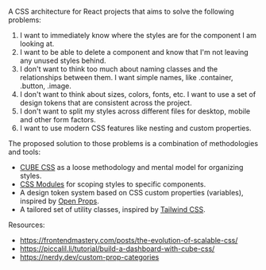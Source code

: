 A CSS architecture for React projects that aims to solve the following problems:

1. I want to immediately know where the styles are for the component I am looking at.
1. I want to be able to delete a component and know that I'm not leaving any unused styles behind.
1. I don't want to think too much about naming classes and the relationships between them. I want simple names, like .container, .button, .image.
1. I don't want to think about sizes, colors, fonts, etc. I want to use a set of design tokens that are consistent across the project.
1. I don't want to split my styles across different files for desktop, mobile and other form factors.
1. I want to use modern CSS features like nesting and custom properties.

The proposed solution to those problems is a combination of methodologies and tools:

- [CUBE CSS](https://cube.fyi/) as a loose methodology and mental model for organizing styles.
- [CSS Modules](https://github.com/css-modules/css-modules) for scoping styles to specific components.
- A design token system based on CSS custom properties (variables), inspired by [Open Props](https://open-props.style/).
- A tailored set of utility classes, inspired by [Tailwind CSS](https://tailwindcss.com/).

Resources:

- https://frontendmastery.com/posts/the-evolution-of-scalable-css/
- https://piccalil.li/tutorial/build-a-dashboard-with-cube-css/
- https://nerdy.dev/custom-prop-categories

